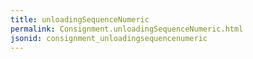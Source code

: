 ```yaml
---
title: unloadingSequenceNumeric
permalink: Consignment.unloadingSequenceNumeric.html
jsonid: consignment_unloadingsequencenumeric
---
```

